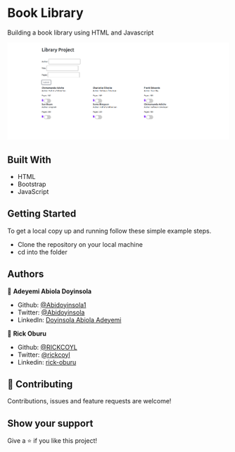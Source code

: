 # Book Library 

Building a book library using HTML and Javascript

![screenshot](./assets/screenshot.png)


## Built With

- HTML
- Bootstrap
- JavaScript

## Getting Started

To get a local copy up and running follow these simple example steps.

- Clone the repository on your local machine
- cd into the folder

## Authors

👤 **Adeyemi Abiola Doyinsola**

- Github: [@Abidoyinsola1](https://github.com/Abidoyinsola1)
- Twitter: [@Abidoyinsola](https://twitter.com/abidoyinsola)
- LinkedIn: [Doyinsola Abiola Adeyemi](https://www.linkedin.com/in/doyinsola-adeyemi)

👤 **Rick Oburu**

- Github: [@RICKCOYL](https://github.com/RICKCOYL)
- Twitter: [@rickcoyl](https://twitter.com/Rickcoyl)
- Linkedin: [rick-oburu](https://www.linkedin.com/in/rick-oburu-8627591a4/)

## 🤝 Contributing

Contributions, issues and feature requests are welcome!

## Show your support

Give a ⭐️ if you like this project!